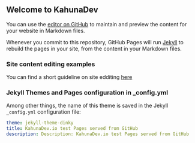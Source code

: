 ## Welcome to KahunaDev

You can use the [editor on GitHub](https://github.com/KahunaDev/kahunadev.github.io/edit/main/docs/index.md) to maintain and preview the content for your website in Markdown files.

Whenever you commit to this repository, GitHub Pages will run [Jekyll](https://jekyllrb.com/) to rebuild the pages in your site, from the content in your Markdown files.

### Site content editing examples

You can find a short guideline on site edditing [here](./site/editing/TextEditingGuidelines.md)


### Jekyll Themes and Pages configuration in _config.yml
Among other things, the name of this theme is saved in the Jekyll `_config.yml` configuration file:
````yml
theme: jekyll-theme-dinky
title: KahunaDev.io test Pages served from GitHub
description: Description: KahunaDev.io test Pages served from GitHub
````

